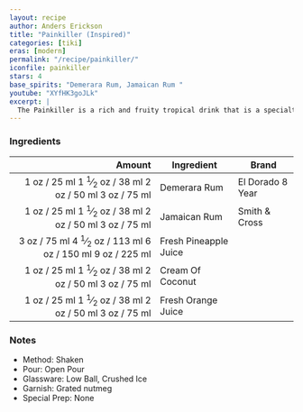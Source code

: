```yaml
---
layout: recipe
author: Anders Erickson
title: "Painkiller (Inspired)"
categories: [tiki]
eras: [modern]
permalink: "/recipe/painkiller/"
iconfile: painkiller
stars: 4
base_spirits: "Demerara Rum, Jamaican Rum "
youtube: "XYfHK3goJLk"
excerpt: |
  The Painkiller is a rich and fruity tropical drink that is a specialty of the British Virgin Islands. A relative of the Piña Colada, there are a few key differences you need to know in order to make this drink right.
---
```


### Ingredients

| Amount | Ingredient            | Brand            |
| -----: | --------------------- | ---------------- |
|   <span class="onex active">1 oz  / 25 ml</span> <span class="onehalfx">1 <sup>1</sup>&frasl;<sub>2</sub> oz  / 38 ml</span> <span class="twox">2 oz  / 50 ml</span> <span class="threex">3 oz  / 75 ml</span>| Demerara Rum          | El Dorado 8 Year |
|   <span class="onex active">1 oz  / 25 ml</span> <span class="onehalfx">1 <sup>1</sup>&frasl;<sub>2</sub> oz  / 38 ml</span> <span class="twox">2 oz  / 50 ml</span> <span class="threex">3 oz  / 75 ml</span>| Jamaican Rum          | Smith & Cross    |
|   <span class="onex active">3 oz  / 75 ml</span> <span class="onehalfx">4 <sup>1</sup>&frasl;<sub>2</sub> oz  / 113 ml</span> <span class="twox">6 oz  / 150 ml</span> <span class="threex">9 oz  / 225 ml</span>| Fresh Pineapple Juice |
|   <span class="onex active">1 oz  / 25 ml</span> <span class="onehalfx">1 <sup>1</sup>&frasl;<sub>2</sub> oz  / 38 ml</span> <span class="twox">2 oz  / 50 ml</span> <span class="threex">3 oz  / 75 ml</span>| Cream Of Coconut      |
|   <span class="onex active">1 oz  / 25 ml</span> <span class="onehalfx">1 <sup>1</sup>&frasl;<sub>2</sub> oz  / 38 ml</span> <span class="twox">2 oz  / 50 ml</span> <span class="threex">3 oz  / 75 ml</span>| Fresh Orange Juice    |

### Notes

- Method: Shaken
- Pour: Open Pour
- Glassware: Low Ball, Crushed Ice
- Garnish: Grated nutmeg
- Special Prep: None

    
<script type="application/ld+json">
{
  "@context": "https://schema.org",
  "@type": "Recipe",
  "author": {
    "@type": "Person",
    "name": "{{ page.author }}"
    },
  "image": "{% for ingredient in site.data[page.iconfile].images.ingredient limit: 1 %}{{ ingredient.url }}{% endfor %}",
  "description": "{{ page.excerpt | strip_html | replace: '"', "'" }}",
  "recipeIngredient": [
  "1 oz Demerara Rum ",
  "1 oz Jamaican Rum ",
  "3 oz Fresh Pineapple Juice",
  "1 oz Cream Of Coconut ",
  "1 oz Fresh Orange Juice "
    ],
  "name": "{{ page.title }}",
  "recipeInstructions": [
    {
      "@type": "HowToStep",
      "text": "- Method: Shaken"
    },
    {
      "@type": "HowToStep",
      "text": "- Pour: Open Pour"
    },
    {
      "@type": "HowToStep",
      "text": "- Glassware: Low Ball, Crushed Ice"
    },
    {
      "@type": "HowToStep",
      "text": "- Garnish: Grated nutmeg"
    },
    {
      "@type": "HowToStep",
      "text": "- Special Prep: None"
    }
    ],
  "recipeYield": "1 cocktail",
  "recipeCategory": "cocktail",
  {%- if page.stars and site.data.ratings[page.iconfile].ratings -%}"aggregateRating": "{%- include stars_metadata.html %} out of 5",{%- endif -%}
  "recipeCuisine": "global",
  "prepTime": "PT20M",
  "cookTime": "PT15S",
  "keywords": "{{ page.title }}, cocktail, {{ page.eras }}, {%- include category_metadata.html -%}, {%- include spirits_metadata.html -%}"
}
</script>

    